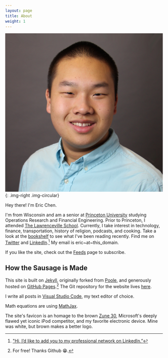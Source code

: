 ```yaml
---
layout: page
title: About
weight: 1
---
```


![Eric Chen headshot](/assets/2015/01/eric-chen.jpg){: .img-right .img-circular}

Hey there! I'm Eric Chen.

I'm from Wisconsin and am a senior at [Princeton University][pu] studying Operations Research and Financial Engineering. Prior to Princeton, I attended [The Lawrenceville School][ls]. Currently, I take interest in technology, finance, transportation, history of religion, podcasts, and cooking. Take a look at the [bookshelf][bookshelf] to see what I've been reading recently. Find me on [Twitter][twitter] and [LinkedIn][linkedin].[^1] My email is eric~at~this_domain.

If you like the site, check out the [Feeds][feeds] page to subscribe.

[pu]: http://www.princeton.edu/
[ls]: http://www.lawrenceville.org/index.aspx
[bookshelf]: http://ericjwdchen.org/bookshelf/
[twitter]: https://twitter.com/ericjwdchen
[linkedin]: https://www.linkedin.com/in/ericjwdchen

[feeds]: http://ericjwdchen.org/feeds/

## How the Sausage is Made

This site is built on [Jekyll][jekyll], originally forked from [Poole][poole], and generously hosted on [GitHub Pages][gp].[^2] The Git repository for the website lives [here][repo].

I write all posts in [Visual Studio Code][vscode], my text editor of choice.

Math equations are  using [MathJax][mj].

The site's favicon is an homage to the brown [Zune 30][Zune 30], Microsoft's deeply flawed yet iconic iPod competitor, and my favorite electronic device. Mine was white, but brown makes a better logo.

[jekyll]: http://jekyllrb.com/
[poole]: http://getpoole.com/
[gp]: https://pages.github.com/
[repo]: https://github.com/ericjwdchen/ericjwdchen.github.io

[vscode]: https://code.visualstudio.com/

[mj]: https://www.mathjax.org/

[Zune 30]: http://en.wikipedia.org/wiki/Zune_30

[^1]: ["Hi, I’d like to add you to my professional network on LinkedIn.”](http://www.newyorker.com/cartoons/issue-cartoons/cartoons-from-the-october-5-2015-issue)

[^2]: For free! Thanks Github 😁.